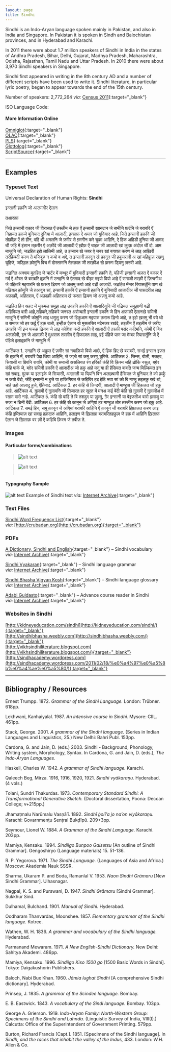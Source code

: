 ```yaml
---
layout: page
title: Sindhi
---
```


Sindhi is an Indo-Aryan language spoken mainly in Pakistan, and also in India and Singapore. In Pakistan it is spoken in Sindh and Balochistan provinces, and in Hyderabad and Karachi.

In 2011 there were about 1.7 million speakers of Sindhi in India in the states of Andhra Pradesh, Bihar, Delhi, Gujarat, Madhya Pradesh, Maharashtra, Odisha, Rajasthan, Tamil Nadu and Uttar Pradesh. In 2010 there were about 3,970 Sindhi speakers in Singapore.

Sindhi first appeared in writing in the 8th century AD and a number of different scripts have been used to write it. Sindhi literature, in particular lyric poetry, began to appear towards the end of the 15th century.

Number of speakers: 2,772,264 *via:* [Census 2011](../devanagari-overview/Census-of-India-2011-Language.pdf){:target="_blank"}  

ISO Language Code: <html lang="**sd**">  

#### More Information Online

[Omniglot](https://omniglot.com/writing/sindhi.htm){:target="_blank"}  
[OLAC](http://www.language-archives.org/language/snd){:target="_blank"}  
[PLS](http://www.peopleslinguisticsurvey.org/bhasha-sample.aspx?id=187){:target="_blank"}  
[Glottolog](https://glottolog.org/resource/languoid/id/sind1272){:target="_blank"}  
[ScriptSource](https://www.scriptsource.org/cms/scripts/page.php?item_id=language_detail&key=snd){:target="_blank"}


-----

## Examples

### Typeset Text

Universal Declaration of Human Rights: **Sindhi**

इन्सानी हक़नि जो आलमगीर ऐलान

तआरूफ़ 

जिते इन्सानी वक़ार जी विरासत ऐं तस्लीम जे हक़ ऐं इन्सानी ख़ानदान जे सभीनि फ़र्दनि जे  बराबरि ऐं निहायत हक़जे  बुनियाद दुनिया में आज़ादी, इन्साफ़ ऐं अमन जो बुनियाद आहे.
जिते इन्सानी हक़नि जी तोफ़ीक़ ऐं तो हीन, वहि थी अमलनि जे  ज़मीर से ग़मगीन करे चुका आहिनि, ऐ हिक  अहिडी दुनिया जी आमद थी जंहि में इंसान तक़रीर ऐ अक़ीदे जी आज़ादी ऐं ख़ौफ़ ऐं चाहत जी आज़ादी खां लुत्फ़ अंदोज़ थीं दो. आम माण्हुनि जो, जॾहित इहो लाज़िमी आहे, त इन्सान खे जबर ऐ जबर  खां बग़ावत करण जे लाइ आख़िरी तरीक़ेबंदी करण ते मजिबूरु न कयो व अऐ, त इन्सानी क़ानून खे क़ानून जी हकुमरानी अ खां महिफ़ूज़ रखणु घुहिजे, जड्हित क़ोमुनि विच में दोस्ताणनि तैलक़ात जी तरक़ीअ खे फ़रुग डि्यणु ज़रुरी आहे.

जॾनित अक्वाम मुतहिद जे चार्टर में मन्थूर में बुनियादी इन्सानी हक़नि ते, पहिजी इन्सानी अज़त ऐं वक़ार ऐं मर्द ऐं औरत जे बराबरि हक़नि में उनहनि जे ऐतमाद खे बीहर मइयो वियो आहे ऐं समाजी तरक़ी ऐं ज़िन्दगीअ जे वहितरि मइयारनि खे फ़रूग़ ॾियण जो अज़मु कयो आहे वॾी आज़ादी. जॾहित मेंम्बर रियासर्तुनि पाण खे गॾियल क़ोमुनि जे तआवुन सां, इन्सानी हक़नि ऐं इन्सानों हक़नि ऐं बुनियादी आज़ादीअ जी पासदरीअ लाइ अफ़ाक़ी, अहितराम, ऐं अफ़ाक़ी अहितराम  खे फरूग़ ॾियण जो अज़गु कयो आहे.

जॾहित हिन अहद जे मुकमल समुझ लाइ उनहनि हक़नि ऐं आज़ादियुनि जी गॾियल समुझाणी वॾी अहिमियत वारी आहे,तहिकरे,तहिकरे जनरल असेम्बली इन्सानी हकनि जे हिन अफ़ाक़ी ऐलानखे समिनी माण्हूनि ऐं समिनी कोमुनि लाइ धसुलु करण जो हिकुआम मइयारु क़रारू ॾिनो आहे, त इहो ख़तमु भी वये थो त समाज जो हर फ़र्दु ऐं हक़ उज़ो, इन्हीअ ऐलान खे मुसलसिर  मदेनज़र रखंदे, तइलीम ऐं तइलीम जे ज़रीए उनहनि जी इज फरूय़ ॾियण जे लाइ कोशिश कदो हकनि ऐं आज़ादी ऐं तरक़ी पसंद क़दिमनि, कोमी ऐं बिन अलक़ोमी, इन जे अफ़ाक़ी ऐं मुअसरू तस्लीम ऐं हिफाज़त लाइ, ॿई पंहिजे पाण जा मेम्बर रियासर्तुनि जे ऐं पंहिजे इलाइक़नि जे माण्हुनि में 

आर्टिकल 1. उनहनि खे अक़ुल ऐं ज़मीर सां नवाज़ियो वियो आछे, ऐं हिक ॿिए खे बराबरी, सभई इन्सान इज़त कें हक़नि में, बराबरि पैदा थिया आहिनि, जे जज़्बे सां कमु करणु घुरिजे.
आर्टिकल 2. जिन्स, बोली, मज़हब, सियासी या ॿियनि रायनि, कोमी या समाजी असलियत रंग हरिको कंहि वि क़िस्म जहि ॾोकि नसुल, बग़ेर कंहि फर्क जे, बग़ेर समिनी हक़नि ऐं आज़ादीअ जो हक़ु आहे मणु या ॿी हैसियत बाबति जन्म मिल्कियत इन खां सवाइ, मुल्क या इलाइक़े जे सियासी, अदालती या घि्यनि बिन अलाक़्वामी हैसियत जे बुनियाद ते को फ़र्कु न कयो वेंदो, जंहि इन्सानी न हुजे या हाकिमियत जे कहिबिर हद हेठि भव्य सां को बि माण्हू तइलक़ु रखे थो, चाहे उहो आज़ादु हुजे, ऐतिमाद.
आर्टिकल 3. हर कंहि से ज़िन्दगी, आज़ादी ऐं माण्हूअ जी हिक़ज़त जो हक़ु आहे.
आर्टिकल 4. ग़ुलामी ऐं ग़ुलामनि जी तिजारत हर सूरत में मनअ कई बेंदी कंहि खे ग़ुलामी ऐं ग़ुलामीअ में रखण वारो नाहे.
आर्टिकल 5. कंहि खे वांहि ते बि तशदुद या ज़ुल्मु, ग़ैर इन्सानी या बेइज़तीअ वारो इलाजु या सज़ा न ॾिनी बेंदी.
आर्टिकल 6. हर कंहि खे कानून जे अगि्यां हर माण्हूअ तोर  तस्लीम करण जो हक़ु आहे.
आर्टिकल 7. समई हिन, समु क़ानून जे अगि्यां बराबरि आहिनि ऐं क़ानून जी बराबरि हिफ़ाज़त करण लाइ कंहि इम्तियाज़ खां सवाइ हक़दारु आहिनि, हलाइण जे ख़िलाफ़ बराबरितहफ़ुज़ जे हक़ में आहिनि ख़िलाफ़ ऐलान जे ख़िलाफ़ वर ज़ी ऐं कहिबि क़िस्म जे तबीज़ ते.


### Images

#### Particular forms/combinations

>![alt text](/images/01.png)  

>![alt text](/images/02.png)  
 &nbsp;  


#### Typography Sample

![alt text](/images/sindhi.png)
Example of Sindhi text
*via:* [Internet Archive](https://archive.org/details/dli.language.2286){:target="_blank"}


### Text Files

[Sindhi Word Frequency List](/basic-info/sindhi-word-frequency.txt){:target="_blank"}  
*via:* [http://crubadan.org](http://crubadan.org){:target="_blank"}


### PDFs

[A Dictionary, Sindhi and English](/samples/Sindhi-01.pdf){:target="_blank"} – Sindhi vocabulary  
*via:* [Internet Archive](https://www.google.co.uk/books/edition/A_Dictionary_Sindhi_and_English/2v5GAAAAcAAJ?hl=en&gbpv=0){:target="_blank"}

[Sindhi Vyakaran](/samples/Sindhi-02.pdf){:target="_blank"} – Sindhi language grammar  
*via:* [Internet Archive](https://archive.org/details/dli.language.0209){:target="_blank"}

[Sindhi Bhasha Vigyan Kosh](/samples/Sindhi-03.pdf){:target="_blank"} – Sindhi language glossary  
*via:* [Internet Archive](https://archive.org/details/dli.language.0204){:target="_blank"}

[Adabi Guldasto](/samples/Sindhi-04.pdf){:target="_blank"} – Advance course reader in Sindhi  
*via:* [Internet Archive](https://archive.org/details/dli.language.2286){:target="_blank"}


### Websites in Sindhi

[http://kidneyeducation.com/sindhi](http://kidneyeducation.com/sindhi/){:target="_blank"}  
[http://sindhibhasha.weebly.com](http://sindhibhasha.weebly.com/){:target="_blank"}  
[http://vikhsindhiliterature.blogspot.com](http://vikhsindhiliterature.blogspot.com/){:target="_blank"}  
[http://sindhacademy.wordpress.com](http://sindhacademy.wordpress.com/2011/02/18/%e0%a4%97%e0%a5%8b%e0%a4%ae%e0%a5%80/){:target="_blank"}


-----

## Bibliography / Resources

Ernest Trumpp. 1872. *Grammar of the Sindhi Language.* London: Trübner. 618pp.

Lekhwani, Kanhaiyalal. 1987. *An intensive course in Sindhi.* Mysore: CIIL. 461pp.

Stack, George. 2001. *A grammar of the Sindhi language.* (Series in Indian Languages and Linguistics, 25.) New Delhi: Bahri Publ. 153pp.

Cardona, G. and Jain, D. (eds.) 2003. Sindhi - Background, Phonology, Writing system, Morphology, Syntax. In Cardona, G. and Jain, D. (eds.), *The Indo-Aryan Languages.*

Haskell, Charles W. 1942. *A grammar of Sindhi language.* Karachi.

Qaleech Beg, Mirza. 1916, 1916, 1920, 1921. *Sindhi vyākaraṇu.* Hyderabad. (4 vols.)

Tolani, Sundri Thakurdas. 1973. *Contemporary Standard Sindhi: A Transformational Generative Sketch.* (Doctoral dissertation, Poona: Deccan College; v+215pp.)

Jhamaṭmalu Narūmalu Vasṇāʼī. 1892. *Sindhī b̤olīʼa jo naʼon viyākaraṇu.* Karachi: Govarnmenṭu Senṭral Bukḍīpū. 209+3pp.

Seymour, Lionel W. 1884. *A Grammar of the Sindhi Language.* Karachi. 203pp.

Mamiya, Kensaku. 1994. *Sindiigo Bunpoo Gaisetsu* [An outline of Sindhi Grammar]. Gengoshiryo (Language materials) 15. 51-136.

R. P. Yegorova. 1971. *The Sindhi Language.* (Languages of Asia and Africa.) Moscow: Akademia Nauk SSSR.

Sharma, Ukaram P. and Boda, Ramanlal V. 1953. *Naon Sindhi Grāmaru* [New Sindhi Grammar]. Ulhasnagar.

Nagpal, K. S. and Purswani, D. 1947. *Sindhi Grāmaru* [Sindhi Grammar]. Sukkhur Sind.

Dulhamal, Bulchand. 1901. *Manual of Sindhi.* Hyderabad.

Oodharam Thanvardas, Moonshee. 1857. *Elementary grammar of the Sindhi language.* Kotree.

Wathen, W. H. 1836. *A grammar and vocabulary of the Sindhi language.* Hyderabad.

Parmanand Mewaram. 1971. *A New English-Sindhi Dictionary.* New Delhi: Sahitya Akademi. 486pp.

Mamiya, Kensaku. 1996. *Sindiigo Kiso 1500 go* [1500 Basic Words in Sindhi]. Tokyo: Daigakushorin Publishers.

Baloch, Nabi Bux Khan. 1960. *Jāmia lug̱hat Sindhi* [A comprehensive Sindhi dictionary]. Hyderabad.

Prinsep, J. 1835. *A grammar of the Scindee language.* Bombay.

E. B. Eastwick. 1843. *A vocabulary of the Sindi language.* Bombay. 103pp.

George A. Grierson. 1919. *Indo-Aryan Family: North-Western Group: Specimens of the Sindhi and Lahnda.* (Linguistic Survey of India, VIII(I).) Calcutta: Office of the Superintendent of Government Printing. 579pp.

Burton, Richard Francis [Capt.]. 1851. [Specimens of the Sindhi language]. In *Sindh, and the races that inhabit the valley of the Indus,* 433. London: W.H. Allen & Co.
